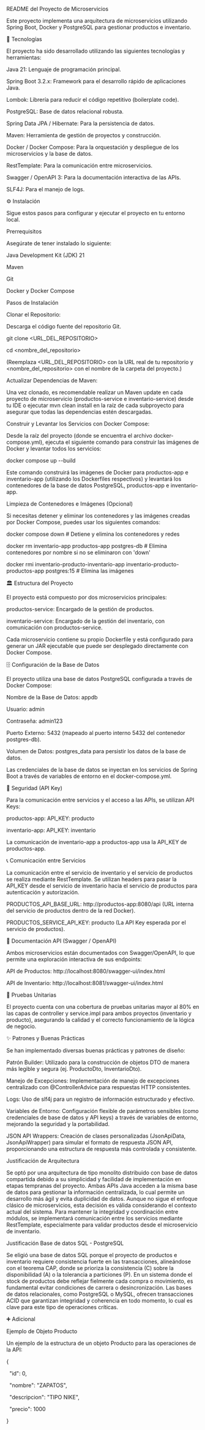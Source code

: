 README del Proyecto de Microservicios

Este proyecto implementa una arquitectura de microservicios utilizando Spring Boot, Docker y PostgreSQL para gestionar productos e inventario.



🚀 Tecnologías

El proyecto ha sido desarrollado utilizando las siguientes tecnologías y herramientas:



Java 21: Lenguaje de programación principal.



Spring Boot 3.2.x: Framework para el desarrollo rápido de aplicaciones Java.



Lombok: Librería para reducir el código repetitivo (boilerplate code).



PostgreSQL: Base de datos relacional robusta.



Spring Data JPA / Hibernate: Para la persistencia de datos.



Maven: Herramienta de gestión de proyectos y construcción.



Docker / Docker Compose: Para la orquestación y despliegue de los microservicios y la base de datos.



RestTemplate: Para la comunicación entre microservicios.



Swagger / OpenAPI 3: Para la documentación interactiva de las APIs.



SLF4J: Para el manejo de logs.



⚙️ Instalación

Sigue estos pasos para configurar y ejecutar el proyecto en tu entorno local.



Prerrequisitos

Asegúrate de tener instalado lo siguiente:



Java Development Kit (JDK) 21



Maven



Git



Docker y Docker Compose



Pasos de Instalación

Clonar el Repositorio:

Descarga el código fuente del repositorio Git.



git clone <URL\_DEL\_REPOSITORIO>

cd <nombre\_del\_repositorio>



(Reemplaza <URL\_DEL\_REPOSITORIO> con la URL real de tu repositorio y <nombre\_del\_repositorio> con el nombre de la carpeta del proyecto.)



Actualizar Dependencias de Maven:

Una vez clonado, es recomendable realizar un Maven update en cada proyecto de microservicio (productos-service e inventario-service) desde tu IDE o ejecutar mvn clean install en la raíz de cada subproyecto para asegurar que todas las dependencias estén descargadas.



Construir y Levantar los Servicios con Docker Compose:

Desde la raíz del proyecto (donde se encuentra el archivo docker-compose.yml), ejecuta el siguiente comando para construir las imágenes de Docker y levantar todos los servicios:



docker compose up --build



Este comando construirá las imágenes de Docker para productos-app e inventario-app (utilizando los Dockerfiles respectivos) y levantará los contenedores de la base de datos PostgreSQL, productos-app e inventario-app.



Limpieza de Contenedores e Imágenes (Opcional)

Si necesitas detener y eliminar los contenedores y las imágenes creadas por Docker Compose, puedes usar los siguientes comandos:



docker compose down # Detiene y elimina los contenedores y redes

docker rm inventario-app productos-app postgres-db # Elimina contenedores por nombre si no se eliminaron con 'down'

docker rmi inventario-producto-inventario-app inventario-producto-productos-app postgres:15 # Elimina las imágenes



🏛️ Estructura del Proyecto

El proyecto está compuesto por dos microservicios principales:



productos-service: Encargado de la gestión de productos.



inventario-service: Encargado de la gestión del inventario, con comunicación con productos-service.



Cada microservicio contiene su propio Dockerfile y está configurado para generar un JAR ejecutable que puede ser desplegado directamente con Docker Compose.



🗄️ Configuración de la Base de Datos

El proyecto utiliza una base de datos PostgreSQL configurada a través de Docker Compose:



Nombre de la Base de Datos: appdb



Usuario: admin



Contraseña: admin123



Puerto Externo: 5432 (mapeado al puerto interno 5432 del contenedor postgres-db).



Volumen de Datos: postgres\_data para persistir los datos de la base de datos.



Las credenciales de la base de datos se inyectan en los servicios de Spring Boot a través de variables de entorno en el docker-compose.yml.



🔐 Seguridad (API Key)

Para la comunicación entre servicios y el acceso a las APIs, se utilizan API Keys:



productos-app: API\_KEY: producto



inventario-app: API\_KEY: inventario



La comunicación de inventario-app a productos-app usa la API\_KEY de productos-app.



📞 Comunicación entre Servicios

La comunicación entre el servicio de inventario y el servicio de productos se realiza mediante RestTemplate. Se utilizan headers para pasar la API\_KEY desde el servicio de inventario hacia el servicio de productos para autenticación y autorización.



PRODUCTOS\_API\_BASE\_URL: http://productos-app:8080/api (URL interna del servicio de productos dentro de la red Docker).



PRODUCTOS\_SERVICE\_API\_KEY: producto (La API Key esperada por el servicio de productos).



📄 Documentación API (Swagger / OpenAPI)

Ambos microservicios están documentados con Swagger/OpenAPI, lo que permite una exploración interactiva de sus endpoints:



API de Productos: http://localhost:8080/swagger-ui/index.html



API de Inventario: http://localhost:8081/swagger-ui/index.html



🧪 Pruebas Unitarias

El proyecto cuenta con una cobertura de pruebas unitarias mayor al 80% en las capas de controller y service.impl para ambos proyectos (inventario y producto), asegurando la calidad y el correcto funcionamiento de la lógica de negocio.



✨ Patrones y Buenas Prácticas

Se han implementado diversas buenas prácticas y patrones de diseño:



Patrón Builder: Utilizado para la construcción de objetos DTO de manera más legible y segura (ej. ProductoDto, InventarioDto).



Manejo de Excepciones: Implementación de manejo de excepciones centralizado con @ControllerAdvice para respuestas HTTP consistentes.



Logs: Uso de slf4j para un registro de información estructurado y efectivo.



Variables de Entorno: Configuración flexible de parámetros sensibles (como credenciales de base de datos y API keys) a través de variables de entorno, mejorando la seguridad y la portabilidad.



JSON API Wrappers: Creación de clases personalizadas (JsonApiData, JsonApiWrapper) para simular el formato de respuesta JSON API, proporcionando una estructura de respuesta más controlada y consistente.



Justificación de Arquitectura

Se optó por una arquitectura de tipo monolito distribuido con base de datos compartida debido a su simplicidad y facilidad de implementación en etapas tempranas del proyecto. Ambas APIs Java acceden a la misma base de datos para gestionar la información centralizada, lo cual permite un desarrollo más ágil y evita duplicidad de datos. Aunque no sigue el enfoque clásico de microservicios, esta decisión es válida considerando el contexto actual del sistema. Para mantener la integridad y coordinación entre módulos, se implementará comunicación entre los servicios mediante RestTemplate, especialmente para validar productos desde el microservicio de inventario.



Justificación Base de datos SQL - PostgreSQL

Se eligió una base de datos SQL porque el proyecto de productos e inventario requiere consistencia fuerte en las transacciones, alineándose con el teorema CAP, donde se prioriza la consistencia (C) sobre la disponibilidad (A) o la tolerancia a particiones (P). En un sistema donde el stock de productos debe reflejar fielmente cada compra o movimiento, es fundamental evitar condiciones de carrera o desincronización. Las bases de datos relacionales, como PostgreSQL o MySQL, ofrecen transacciones ACID que garantizan integridad y coherencia en todo momento, lo cual es clave para este tipo de operaciones críticas.



➕ Adicional



Ejemplo de Objeto Producto

Un ejemplo de la estructura de un objeto Producto para las operaciones de la API:



{

&nbsp; "id": 0,

&nbsp; "nombre": "ZAPATOS",

&nbsp; "descripcion": "TIPO NIKE",

&nbsp; "precio": 1000

}

